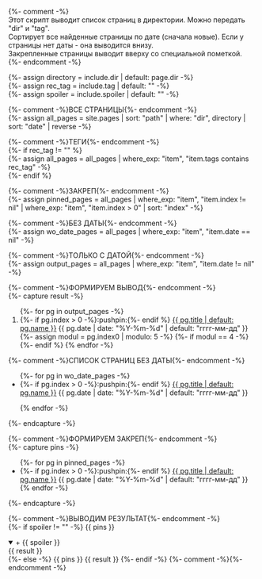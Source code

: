 {%- comment -%}  
Этот скрипт выводит список страниц в директории. Можно передать "dir" и "tag".  
Сортирует все найденные страницы по дате (сначала новые). Если у страницы нет даты - она выводится внизу.  
Закрепленные страницы выводит вверху со специальной пометкой.  
{%- endcomment -%}  

{%- assign directory = include.dir | default: page.dir -%}  
{%- assign rec_tag = include.tag | default: "" -%}  
{%- assign spoiler = include.spoiler | default: "" -%}


{%- comment -%}ВСЕ СТРАНИЦЫ{%- endcomment -%}  
{%- 
  assign all_pages = site.pages 
  | sort: "path" 
  | where: "dir",  directory 
  | sort: "date" 
  | reverse 
-%}  

{%- comment -%}ТЕГИ{%- endcomment -%}  
{%- if rec_tag != "" %}  
{%- assign all_pages = all_pages | where_exp: "item", "item.tags contains rec_tag" -%}  
{%- endif %}  

{%- comment -%}ЗАКРЕП{%- endcomment -%}  
{%- 
  assign pinned_pages = all_pages 
  | where_exp: "item", "item.index != nil" 
  | where_exp: "item", "item.index > 0" 
  | sort: "index" 
-%}  

{%- comment -%}БЕЗ ДАТЫ{%- endcomment -%}  
{%- 
  assign wo_date_pages = all_pages 
  | where_exp: "item", "item.date == nil" 
-%}  

{%- comment -%}ТОЛЬКО С ДАТОЙ{%- endcomment -%}  
{%- 
  assign output_pages = all_pages 
  | where_exp: "item", "item.date != nil" 
-%} 


{%- comment -%}ФОРМИРУЕМ ВЫВОД{%- endcomment -%}  
{%- capture result -%}
<!-- Debug. dir: ({{ directory }}). tag: ({{ rec_tag }}), qty: ({{ output_pages.size }}) -->
<ol reversed id="navigation">
{%- for pg in output_pages -%}
<li>{%- if pg.index > 0 -%}:pushpin:{%- endif %}
<a href="{{ pg.url | prepend: site.baseurl }}">{{ pg.title | default: pg.name }}</a>
<time class="shaded">{{ pg.date | date: "%Y-%m-%d" | default: "гггг-мм-дд" }}</time></li>
{%- assign modul = pg.index0 | modulo: 5 -%}
{%- if modul == 4 -%}<br>{%- endif %}
{% endfor -%}
</ol>

{%- comment -%}СПИСОК СТРАНИЦ БЕЗ ДАТЫ{%- endcomment -%}  
<ul>
{%- for pg in wo_date_pages -%}
<li>{%- if pg.index > 0 -%}:pushpin:{%- endif %}
<a href="{{ pg.url | prepend: site.baseurl }}">{{ pg.title | default: pg.name }}</a>
<time class="shaded">{{ pg.date | date: "%Y-%m-%d" | default: "гггг-мм-дд" }}</time></li>

{% endfor -%}
</ul>
{%- endcapture -%}


{%- comment -%}ФОРМИРУЕМ ЗАКРЕП{%- endcomment -%}  
{%- capture pins -%}
<ul>
{%- for pg in pinned_pages -%}
<li>{%- if pg.index > 0 -%}:pushpin:{%- endif %}
<a href="{{ pg.url | prepend: site.baseurl }}">{{ pg.title | default: pg.name }}</a>
<time class="shaded">{{ pg.date | date: "%Y-%m-%d" | default: "гггг-мм-дд" }}</time></li>
{% endfor -%}
</ul>
{%- endcapture -%}


{%- comment -%}ВЫВОДИМ РЕЗУЛЬТАТ{%- endcomment -%}  
{%- if spoiler != "" -%}
{{ pins }}
<details markdown="1" open><summary markdown="0">+ {{ spoiler }}</summary>
{{ result }}
</details>
{%- else -%}
{{ pins }}
{{ result }}
{%- endif -%}
{%- comment -%}{%- endcomment -%}
